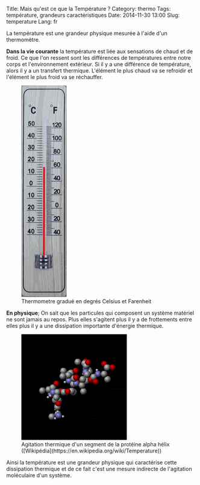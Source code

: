 Title: Mais qu'est ce que la Température ?
Category: thermo
Tags: température, grandeurs caractéristiques
Date: 2014-11-30 13:00
Slug: temperature
Lang: fr


La température est une grandeur physique mesurée à l'aide d'un thermomètre. 

**Dans la vie courante** la température est liée aux sensations de chaud et de froid. Ce que l'on ressent sont les différences de températures entre notre corps et l'environnement extérieur.
Si il y a une différence de température, alors il y a un transfert thermique. L'élément le plus chaud va se refroidir et l'élément le plus froid va se réchauffer.
<figure>
	<img src="/images/thermometreCF.png" alt="Thermometre gradué Celsius Farenheit">
	<figcaption>Thermometre gradué en degrés Celsius et Farenheit</figcaption>
</figure>

**En physique**; On sait que les particules qui composent un système matériel ne sont jamais au repos. Plus elles s'agitent plus il y a de frottements entre elles plus il y a une dissipation importante d'énergie thermique.
<figure>
	<img src="/images/Thermally_Agitated_Molecule.gif" alt="Agitation thermique d'une protéine">
	<figcaption>Agitation thermique d'un segment de la protéine alpha hélix ([Wikipédia](https://en.wikipedia.org/wiki/Temperature))</figcaption>
</figure>

Ainsi la température est une grandeur physique qui caractérise cette dissipation thermique et de ce fait c'est une mesure indirecte de l'agitation moléculaire d'un système.

